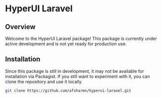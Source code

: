 # HyperUI Laravel

## Overview

Welcome to the HyperUI Laravel package! This package is currently under active development and is not yet ready for production use.

## Installation

Since this package is still in development, it may not be available for installation via Packagist. If you still want to experiment with it, you can clone the repository and use it locally.

```bash
git clone https://github.com/afsharmn/hyperui-laravel.git
